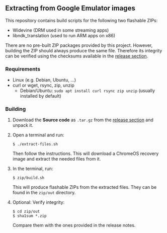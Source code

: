 ## Extracting from Google Emulator images
This repository contains build scripts for the following two flashable ZIPs:

  - Widevine (DRM used in some streaming apps)
  - libndk_translation (used to run ARM apps on x86)

There are no pre-built ZIP packages provided by this project.
However, building the ZIP should always produce the same file.
Therefore its integrity can be verified using the checksums available in the
[release section](https://github.com/me176c-dev/android_vendor_google_chromeos-x86/releases).

### Requirements
- Linux (e.g. Debian, Ubuntu, ...)
- curl or wget, rsync, zip, unzip
  - Debian/Ubuntu: `sudo apt install curl rsync zip unzip` (usually installed by default)

### Building
1. Download the **Source code** as `.tar.gz` from the
   [release section](https://github.com/me176c-dev/android_vendor_google_chromeos-x86/releases)
   and unpack it.

2. Open a terminal and run:
   ```
   $ ./extract-files.sh
   ```

   Then follow the instructions.
   This will download a ChromeOS recovery image and extract the needed files from it.

3. In the terminal, run:
   ```
   $ zip/build.sh
   ```

   This will produce flashable ZIPs from the extracted files.
   They can be found in the `zip/out` directory.

4. Optional: Verify integrity:
   ```
   $ cd zip/out
   $ sha1sum *.zip
   ```

   Compare them with the ones provided in the release notes.
